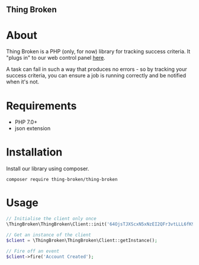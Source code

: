 Thing Broken
---

# About
Thing Broken is a PHP (only, for now) library for tracking success criteria. It "plugs in" to our web control panel [here](https://thing-broken.com).

A task can fail in such a way that produces no errors - so by tracking your success criteria, you can ensure a job is running correctly and be notified when it's not.

# Requirements

- PHP 7.0+
- json extension

# Installation

Install our library using composer.

`composer require thing-broken/thing-broken`

# Usage

```php
// Initialise the client only once
\ThingBroken\ThingBroken\Client::init('64OjsTJXScxN5xNzEI2QFr3vtLLL6fK9xjBhBxqv9gsdskX6');

// Get an instance of the client
$client = \ThingBroken\ThingBroken\Client::getInstance();

// Fire off an event
$client->fire('Account Created');
```
